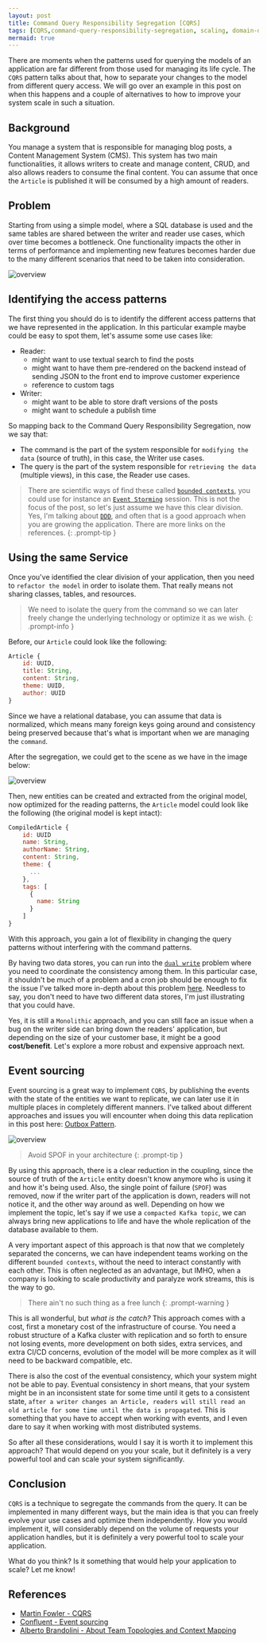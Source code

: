 ```yaml
---
layout: post
title: Command Query Responsibility Segregation [CQRS]
tags: [CQRS,command-query-responsibility-segregation, scaling, domain-driven-design, DDD]
mermaid: true
---
```

There are moments when the patterns used for querying the models of an application are far different from those used for managing its life cycle. The `CQRS` pattern talks about that, how to separate your changes to the model from different query access. We will go over an example in this post on when this happens and a couple of alternatives to how to improve your system scale in such a situation.

## Background

You manage a system that is responsible for managing blog posts, a Content Management System (CMS). This system has two main functionalities, it allows writers to create and manage content, CRUD, and also allows readers to consume the final content. You can assume that once the `Article` is published it will be consumed by a high amount of readers.

## Problem

Starting from using a simple model, where a SQL database is used and the same tables are shared between the writer and reader use cases, which over time becomes a bottleneck. One functionality impacts the other in terms of performance and implementing new features becomes harder due to the many different scenarios that need to be taken into consideration.

![overview](/assets/img/diagrams/cqrs/simple-deployment.excalidraw.png)

## Identifying the access patterns

The first thing you should do is to identify the different access patterns that we have represented in the application. In this particular example maybe could be easy to spot them, let's assume some use cases like:

* Reader:
  * might want to use textual search to find the posts
  * might want to have them pre-rendered on the backend instead of sending JSON to the front end to improve customer experience
  * reference to custom tags
* Writer:
  * might want to be able to store draft versions of the posts
  * might want to schedule a publish time

So mapping back to the Command Query Responsibility Segregation, now we say that:

* The command is the part of the system responsible for `modifying the data` (source of truth), in this case, the Writer use cases.
* The query is the part of the system responsible for `retrieving the data` (multiple views), in this case, the Reader use cases.

> There are scientific ways of find these called [`bounded contexts`](https://learn.microsoft.com/en-us/azure/architecture/microservices/model/domain-analysis#define-bounded-contexts), you could use for instance an [`Event Storming`](https://www.eventstorming.com/) session. This is not the focus of the post, so let's just assume we have this clear division. Yes, I'm talking about [`DDD`](https://martinfowler.com/bliki/DomainDrivenDesign.html), and often that is a good approach when you are growing the application. There are more links on the references.
{: .prompt-tip }

## Using the same Service

Once you've identified the clear division of your application, then you need to `refactor the model` in order to isolate them. That really means not sharing classes, tables, and resources.

> We need to isolate the query from the command so we can later freely change the underlying technology or optimize it as we wish.
{: .prompt-info }

Before, our `Article` could look like the following:

```js
Article {
    id: UUID,
    title: String,
    content: String,
    theme: UUID,
    author: UUID
}
```

Since we have a relational database, you can assume that data is normalized, which means many foreign keys going around and consistency being preserved because that's what is important when we are managing the `command`.

After the segregation, we could get to the scene as we have in the image below:

![overview](/assets/img/diagrams/cqrs/first-split.excalidraw.png)

Then, new entities can be created and extracted from the original model, now optimized for the reading patterns, the `Article` model could look like the following (the original model is kept intact):

```js
CompiledArticle {
    id: UUID
    name: String,
    authorName: String,
    content: String,
    theme: {
      ...
    },
    tags: [
      {
        name: String
      }
    ]
}
```

With this approach, you gain a lot of flexibility in changing the query patterns without interfering with the command patterns.

By having two data stores, you can run into the [`dual write`](https://www.cockroachlabs.com/blog/message-queuing-database-kafka/) problem where you need to coordinate the consistency among them. In this particular case, it shouldn't be much of a problem and a cron job should be enough to fix the issue I've talked more in-depth about this problem [here](../outbox-pattern/). Needless to say, you don't need to have two different data stores, I'm just illustrating that you could have.

Yes, it is still a `Monolithic` approach, and you can still face an issue when a bug on the writer side can bring down the readers' application, but depending on the size of your customer base, it might be a good **cost/benefit**. Let's explore a more robust and expensive approach next.

##  Event sourcing

Event sourcing is a great way to implement `CQRS`, by publishing the events with the state of the entities we want to replicate, we can later use it in multiple places in completely different manners. I've talked about different approaches and issues you will encounter when doing this data replication in this post here: [Outbox Pattern](../outbox-pattern/).

![overview](/assets/img/diagrams/cqrs/cqrs-overview.excalidraw.png)

> Avoid SPOF in your architecture
{: .prompt-tip }

By using this approach, there is a clear reduction in the coupling, since the source of truth of the `Article` entity doesn't know anymore who is using it and how it's being used. Also, the single point of failure (`SPOF`) was removed, now if the writer part of the application is down, readers will not notice it, and the other way around as well. Depending on how we implement the topic, let's say if we use a `compacted Kafka topic`, we can always bring new applications to life and have the whole replication of the database available to them.

A very important aspect of this approach is that now that we completely separated the concerns, we can have independent teams working on the different `bounded contexts`, without the need to interact constantly with each other. This is often neglected as an advantage, but IMHO, when a company is looking to scale productivity and paralyze work streams, this is the way to go.

> There ain't no such thing as a free lunch
{: .prompt-warning }

This is all wonderful, but *what is the catch?* This approach comes with a cost, first a monetary cost of the infrastructure of course. You need a robust structure of a Kafka cluster with replication and so forth to ensure not losing events, more development on both sides, extra services, and extra CI/CD concerns, evolution of the model will be more complex as it will need to be backward compatible, etc.

There is also the cost of the eventual consistency, which your system might not be able to pay. Eventual consistency in short means, that your system might be in an inconsistent state for some time until it gets to a consistent state, `after a writer changes an Article, readers will still read an old article for some time until the data is propagated`. This is something that you have to accept when working with events, and I even dare to say it when working with most distributed systems.

So after all these considerations, would I say it is worth it to implement this approach? That would depend on you your scale, but it definitely is a very powerful tool and can scale your system significantly.

## Conclusion

`CQRS` is a technique to segregate the commands from the query. It can be implemented in many different ways, but the main idea is that you can freely evolve your use cases and optimize them independently. How you would implement it, will considerably depend on the volume of requests your application handles, but it is definitely a very powerful tool to scale your application.

What do you think? Is it something that would help your application to scale? Let me know!

## References

* [Martin Fowler - CQRS](https://martinfowler.com/bliki/CQRS.html)
* [Confluent - Event sourcing](https://developer.confluent.io/learn-kafka/event-sourcing/cqrs/)
* [Alberto Brandolini - About Team Topologies and Context Mapping](https://blog.avanscoperta.it/2021/04/22/about-team-topologies-and-context-mapping/)
